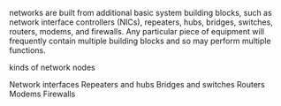 networks are built from additional basic system building blocks, such as network interface controllers (NICs), repeaters, hubs, bridges, switches, routers, modems, and firewalls. Any particular piece of equipment will frequently contain multiple building blocks and so may perform multiple functions. 

kinds of network nodes

  Network interfaces
  Repeaters and hubs
  Bridges and switches
  Routers
  Modems
  Firewalls
